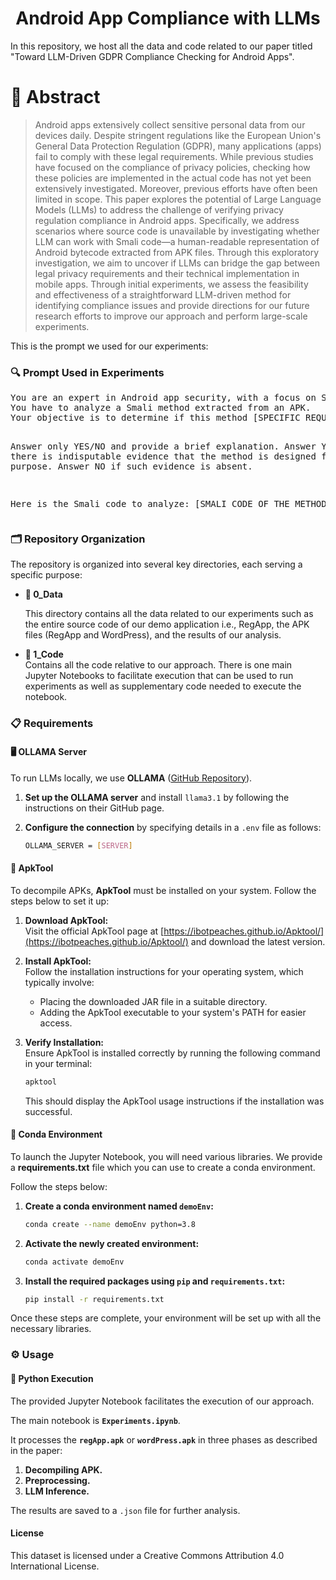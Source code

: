 <div align="center"> <h1>Android App Compliance with LLMs</h1> </div>

In this repository, we host all the data and code related to our paper titled "Toward LLM-Driven GDPR Compliance Checking for Android Apps".

# 📜 Abstract

>Android apps extensively collect sensitive personal data from our devices daily. Despite stringent regulations like the European Union's General Data Protection Regulation (GDPR), many applications (apps) fail to comply with these legal requirements. While previous studies have focused on the compliance of privacy policies, checking how these policies are implemented in the actual code has not yet been extensively investigated. Moreover, previous efforts have often been limited in scope. This paper explores the potential of Large Language Models (LLMs) to address the challenge of verifying privacy regulation compliance in Android apps. Specifically, we address scenarios where source code is unavailable by investigating whether LLM can work with Smali code—a human-readable representation of Android bytecode extracted from APK files. Through this exploratory investigation, we aim to uncover if LLMs can bridge the gap between legal privacy requirements and their technical implementation in mobile apps. Through initial experiments, we assess the feasibility and effectiveness of a straightforward LLM-driven method for identifying compliance issues and provide directions for our future research efforts to improve our approach and perform large-scale experiments.

This is the prompt we used for our experiments:

### 🔍 Prompt Used in Experiments
<div align="left">
<pre>
You are an expert in Android app security, with a focus on Smali code analysis.
You have to analyze a Smali method extracted from an APK.
Your objective is to determine if this method [SPECIFIC REQUEST DEPENDING ON THE REQUIREMENT].

Answer only YES/NO and provide a brief explanation.
Answer YES if there is indisputable evidence that the method is designed for this purpose.
Answer NO if such evidence is absent.

Here is the Smali code to analyze:
[SMALI CODE OF THE METHOD]
</pre>
</div>

### 🗂️ Repository Organization

The repository is organized into several key directories, each serving a specific purpose:

* **📁 0_Data**  

  This directory contains all the data related to our experiments such as the entire source code of our demo application i.e., RegApp, the  APK files (RegApp and WordPress), and the results of our analysis.

* **📂 1_Code**  
  Contains all the code relative to our approach. There is one main Jupyter Notebooks to facilitate execution that can be used to run experiments as well as supplementary code needed to execute the notebook.

### 📋 Requirements

#### 🖥️ OLLAMA Server

To run LLMs locally, we use **OLLAMA** ([GitHub Repository](https://github.com/ollama/ollama)). 

1. **Set up the OLLAMA server** and install `llama3.1` by following the instructions on their GitHub page.
2. **Configure the connection** by specifying details in a `.env` file as follows:

    ```bash
    OLLAMA_SERVER = [SERVER]
    ```

#### 🔧 ApkTool
To decompile APKs, **ApkTool** must be installed on your system. Follow the steps below to set it up:

1. **Download ApkTool:**  
   Visit the official ApkTool page at [https://ibotpeaches.github.io/Apktool/](https://ibotpeaches.github.io/Apktool/) and download the latest version.

2. **Install ApkTool:**  
   Follow the installation instructions for your operating system, which typically involve:

   - Placing the downloaded JAR file in a suitable directory.
   - Adding the ApkTool executable to your system's PATH for easier access.

3. **Verify Installation:**  
   Ensure ApkTool is installed correctly by running the following command in your terminal:

    ```bash
    apktool
    ```

   This should display the ApkTool usage instructions if the installation was successful.


#### 🐍 Conda Environment

To launch the Jupyter Notebook, you will need various libraries. We provide a **requirements.txt** file which you can use to create a conda environment.

Follow the steps below:

1. **Create a conda environment named `demoEnv`:**

    ```bash
    conda create --name demoEnv python=3.8
    ```

2. **Activate the newly created environment:**

    ```bash
    conda activate demoEnv
    ```

3. **Install the required packages using `pip` and `requirements.txt`:**

    ```bash
    pip install -r requirements.txt
    ```

Once these steps are complete, your environment will be set up with all the necessary libraries.

### ⚙️ Usage

#### 🐍 Python Execution

The provided Jupyter Notebook facilitates the execution of our approach. 

The main notebook is **`Experiments.ipynb`**. 

It processes the **`regApp.apk`** or **`wordPress.apk`**  in three phases as described in the paper:

1. **Decompiling APK.**
2. **Preprocessing.**
3. **LLM Inference.**

The results are saved to a `.json` file for further analysis.

#### License
This dataset is licensed under a Creative Commons Attribution 4.0 International License.
